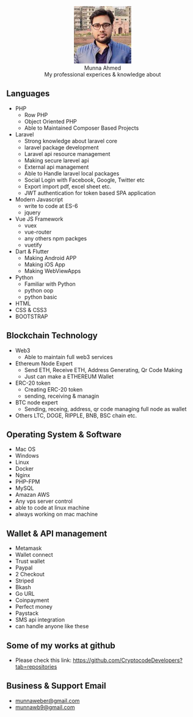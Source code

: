 <p align="center">
  <img src="https://raw.githubusercontent.com/dev-munna/cv/main/icon.jpeg"/>
  <br/>
  Munna Ahmed
  <br/>
   My professional experices & knowledge about
</p>


## Languages

- PHP
  - Row PHP
  - Object Oriented PHP
  - Able to Maintained Composer Based Projects
- Laravel
  - Strong knowledge about laravel core
  - laravel package development
  - Laravel api resource management
  - Making secure larevel api
  - External api management
  - Able to Handle laravel local packages
  - Social Login with Facebook, Google, Twitter etc
  - Export import pdf, excel sheet etc.
  - JWT authentication for token based SPA application
- Modern Javascript
  - write to code at ES-6 
  - jquery
- Vue JS Framework
  - vuex
  - vue-router
  - any others npm packges
  - vuetify
- Dart & Flutter
  - Making Android APP
  - Making iOS App
  - Making WebViewApps
- Python
  - Familiar with Python
  - python oop
  - python basic
- HTML
- CSS & CSS3
- BOOTSTRAP


## Blockchain Technology
- Web3
  - Able to maintain full web3 services
- Ethereum Node Expert
  - Send ETH, Receive ETH, Address Generating, Qr Code Making
  - Just can make a ETHEREUM Wallet
- ERC-20 token
  - Creating ERC-20 token
  - sending, receiving & managin
- BTC node expert
  - Sending, receing, address, qr code managing full node as wallet
- Others LTC, DOGE, RIPPLE, BNB, BSC chain etc.

## Operating System & Software 
- Mac OS
- Windows
- Linux
- Docker
- Nginx
- PHP-FPM
- MySQL
- Amazan AWS
- Any vps server control
- able to code at linux machine
- always working on mac machine

## Wallet & API management
- Metamask
- Wallet connect
- Trust wallet
- Paypal 
- 2 Checkout
- Striped
- Bkash
- Go URL
- Coinpayment
- Perfect money
- Paystack
- SMS api integration 
- can handle anyone like these

## Some of my works at github
- Please check this link: https://github.com/CryptocodeDevelopers?tab=repositories

## Business & Support Email
- munnaweber@gmail.com
- munnawb9@gmail.com
